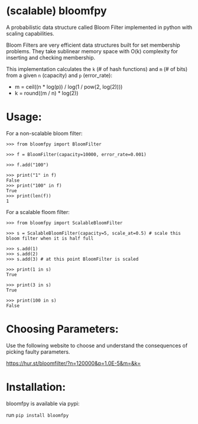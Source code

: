 # (scalable) bloomfpy
A probabilistic data structure called Bloom Filter implemented in python with scaling capabilities. 

Bloom Filters are very efficient data structures built for set membership problems. They take sublinear memory space with O(k) complexity for inserting and checking membership.

This implementation calculates the `k` (# of hash functions) and `m` (# of bits) from a given `n` (capacity) and `p` (error_rate):

- m = ceil((n * log(p)) / log(1 / pow(2, log(2))))
- k = round((m / n) * log(2))

# Usage: 

For a non-scalable bloom filter:

```
>>> from bloomfpy import BloomFilter

>>> f = BloomFilter(capacity=10000, error_rate=0.001)

>>> f.add("100")

>>> print("1" in f)
False
>>> print("100" in f)
True
>>> print(len(f))
1

```

For a scalable floom filter:

```
>>> from bloomfpy import ScalableBloomFilter

>>> s = ScalableBloomFilter(capacity=5, scale_at=0.5) # scale this bloom filter when it is half full

>>> s.add(1)
>>> s.add(2)
>>> s.add(3) # at this point BloomFilter is scaled

>>> print(1 in s)
True

>>> print(3 in s)
True

>>> print(100 in s)
False

```

# Choosing Parameters:

Use the following website to choose and understand the consequences of picking faulty parameters.

https://hur.st/bloomfilter/?n=120000&p=1.0E-5&m=&k=

# Installation:

bloomfpy is available via pypi:

run `pip install bloomfpy`
